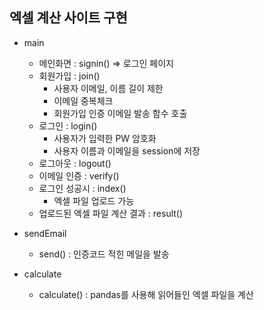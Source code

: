 ## 엑셀 계산 사이트 구현

* main
  - 메인화면 : signin() => 로그인 페이지
  - 회원가입 : join()
    - 사용자 이메일, 이름 길이 제한
    - 이메일 중복체크
    - 회원가입 인증 이메일 발송 함수 호출
  - 로그인 : login()
    - 사용자가 입력한 PW 암호화
    - 사용자 이름과 이메일을 session에 저장
  - 로그아웃 : logout()
  - 이메일 인증 : verify()
  - 로그인 성공시 : index()
    - 엑셀 파일 업로드 가능
  - 업로드된 엑셀 파일 계산 결과 : result()  

* sendEmail
  - send() : 인증코드 적힌 메일을 발송  

* calculate
  - calculate() : pandas를 사용해 읽어들인 엑셀 파일을 계산
